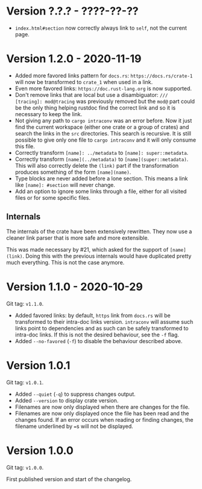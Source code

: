 # Version ?.?.? - ????-??-??

- `index.html#section` now correctly always link to `self`, not the current
  page.

# Version 1.2.0 - 2020-11-19

- Added more favored links pattern for `docs.rs`: `https://docs.rs/crate-1`
  will now be transformed to `crate_1` when used in a link.
- Even more favored links: `https://doc.rust-lang.org` is now supported.
- Don't remove links that are local but use a disambiguator:
  `/// [tracing]: mod@tracing` was previously removed but the `mod@` part could
  be the only thing helping rustdoc find the correct link and so it is
  necessary to keep the link.
- Not giving any path to `cargo intraconv` was an error before. Now it just
  find the current workspace (either one crate or a group of crates) and search
  the links in the `src` directories. This search is recursive. It is still
  possible to give only one file to `cargo intraconv` and it will only
  consume this file.
- Correctly transform `[name]: ../metadata` to `[name]: super::metadata`.
- Correctly transform `[name](../metadata)` to `[name](super::metadata)`.
  This will also correctly delete the `(link)` part if the transformation
  produces something of the form `[name](name)`.
- Type blocks are never added before a lone section. This means a link like
  `[name]: #section` will never change.
- Add an option to ignore some links through a file, either for all visited
  files or for some specific files.

## Internals

The internals of the crate have been extensively rewritten. They now use a 
cleaner link parser that is more safe and more extensible.

This was made necessary by #21, which asked for the support of `[name](link)`.
Doing this with the previous internals would have duplicated pretty much
everything. This is not the case anymore.

# Version 1.1.0 - 2020-10-29

Git tag: `v1.1.0`.

- Added favored links: by default, `https` link from `docs.rs` will be
  transformed to their intra-doc links version. `intraconv` will assume such
  links point to dependencies and as such can be safely transformed to
  intra-doc links. If this is not the desired behaviour, see the `-f` flag.
- Added `--no-favored` (`-f`) to disable the behaviour described above.

# Version 1.0.1

Git tag: `v1.0.1`.

- Added `--quiet` (`-q`) to suppress changes output.
- Added `--version` to display crate version.
- Filenames are now only displayed when there are changes for the file.
- Filenames are now only displayed once the file has been read and the changes
  found. If an error occurs when reading or finding changes, the filename
  underlined by `=`s will not be displayed.

# Version 1.0.0

Git tag: `v1.0.0`.

First published version and start of the changelog.
